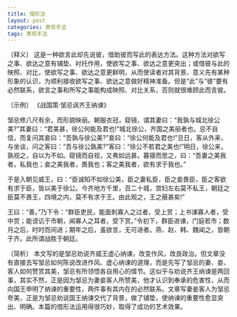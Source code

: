 ```yaml
---
title: 借形法
layout: post
categories: 表现手法
tags: 表现手法
---
```


〔释义〕 这是一种欲言此却先说彼，借助彼而写此的表达方法。这种方法对欲写之事、欲达之意有铺垫、衬托作用，使欲写之事、欲达之意更突出；或借彼与此的映照、对比，使欲写之事、欲达之意更鲜明，从而使读者对其背景、意义先有某种形象的认识，为顺利接收欲写之事、欲达之意做好精神准备。但是“此”与“彼”要有必然联系，欲言之事和所写之事能构成映照、对比关系，否则就很难顾此而言彼。

〔示例〕 《战国策·邹忌讽齐王纳谏》

邹忌修八尺有余，而形貌映丽。朝服衣冠，窥镜，谓其妻曰：“我孰与城北徐公美?”其妻曰：“君美甚，徐公何能及君也!”城北徐公，齐国之美丽者也。忌不自信，而复问其妾曰：“吾孰与徐公美?”妾曰：“徐公何能及君也!”旦日，客从外来，与坐谈，问之客曰：“吾与徐公孰美?”客曰：“徐公不若君之美也!”明日，徐公来，孰视之，自以为不如。窥镜而自视，又弗如远甚。暮寝而思之，曰：“吾妻之美我者，私我也；妾之美我者，畏我也；客之美我者，欲有求于我也。”

于是入朝见威王，曰：“臣诚知不如徐公美，臣之妻私臣，臣之妾畏臣，臣之客欲有求于臣，皆以美于徐公。今齐地方千里，百二十城，宫妇左右莫不私王，朝廷之臣莫不畏王，四境之内，莫不有求于王。由此观之，王之蔽甚矣!”

王曰：“善。”乃下令：“群臣吏民，能面刺寡人之过者，受上赏；上书谏寡人者，受中赏；能谤讥于市朝，闻寡人之耳者，受下赏。”令初下，群臣进谏，门庭若市；数月之后，时时而间进；期年之后，虽欲言，无可进者。燕、赵、韩、魏闻之，皆朝于齐。此所谓战胜于朝廷。

〔简析〕 本文写的是邹忌劝说齐威王虚心纳谏，改变作风，改良政治。但文章没有直接去写邹忌如何陈说改进作风、虚心纳谏的道理，而是先写了邹忌的妻、妾、客人如何赞赏其美，邹忌有所领悟各自用心的情节。这似乎与劝说齐王纳谏是两回事，其实不然，正是因为邹忌为妻妾客人所赞美，他才认识到奉承的危害性，从而向国王申明了纳谏的重要性，两件事有其内在的必然联系。文章写妻妾客人为邹忌夸美，正是为邹忌劝说国王纳谏交代了背景，做了铺垫，使纳谏的重要性愈显突出、明确。本篇的借形法运用得很巧妙，取得了成功的艺术效果。 